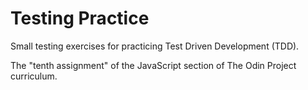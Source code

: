 # Testing Practice

Small testing exercises for practicing Test Driven Development (TDD).

The "tenth assignment" of the JavaScript section of The Odin Project curriculum.
